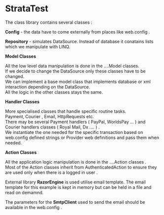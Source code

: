 # StrataTest


The class library contains several classes :  
  
**Config** - the data have to come externally from places like web.config .  
  
**Repository** - simulates DataSource. Instead of database it conatains lists which we manipulate with LINQ.  
  
**Model Classes**  
  
All the low level data manipulation is done in the ....Model classes.  
If we decide to change the DataSource only these classes have to be changed.  
We can implement a base model class that implements database or xml interaction depending on the DataSource.  
All the logic in the other classes stays the same.  
  
**Handler Classes**  
  
More specialised classes that handle specific routine tasks.  
Payment, Courier , Email, HttpRequests  etc.  
There may be several Payment handlers ( PayPal, WorldsPay ...  ) and Courier handlers classes ( Royal Mail, Dx ....  ) .  
We instantiate the one needed for the specific transaction based on web.config defined strings or Provider web definitions and pass them when needed.  
  
**Action Classes**  
  
All the application logic manipulation is done in the ....Action classes .  
Most of the Action classes inherit from AuthenticatedAction to ensure they are used only when there is a logged in user .  
  
External library **RazorEngine** is used utilise email template. The email template for this example is kept in memory but can be held in a file and read on demamnd.  
  
The parameters for the **SmtpClient** used to send the email should be available in the web.config .  
  
